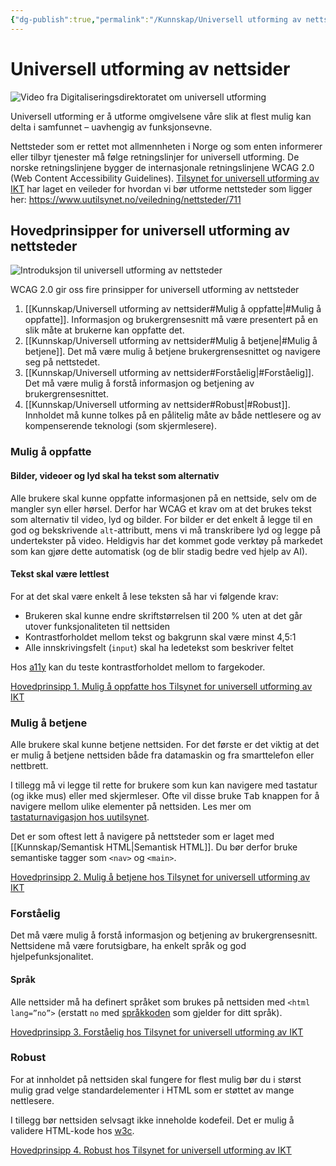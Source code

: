 ```yaml
---
{"dg-publish":true,"permalink":"/Kunnskap/Universell utforming av nettsider/","title":"Universell utforming av nettsider","tags":["it1","html"]}
---
```



# Universell utforming av nettsider

![Video fra Digitaliseringsdirektoratet om universell utforming](https://youtu.be/mZFpcHSDdvk)

Universell utforming er å utforme omgivelsene våre slik at flest mulig kan delta i samfunnet – uavhengig av funksjonsevne.

Nettsteder som er rettet mot allmennheten i Norge og som enten informerer eller tilbyr tjenester må følge retningslinjer for universell utforming. De norske retningslinjene bygger de internasjonale retningslinjene <abbr>WCAG</abbr> 2.0 (Web Content Accessibility Guidelines). [Tilsynet for universell utforming av IKT](https://www.uutilsynet.no/) har laget en veileder for hvordan vi bør utforme nettsteder som ligger her: <https://www.uutilsynet.no/veiledning/nettsteder/711>

## Hovedprinsipper for universell utforming av nettsteder
![Introduksjon til universell utforming av nettsteder](https://www.youtube.com/watch?v=KSLx3yPwGGY)

<abbr>WCAG</abbr> 2.0 gir oss fire prinsipper for universell utforming av nettsteder

1. [[Kunnskap/Universell utforming av nettsider#Mulig å oppfatte\|#Mulig å oppfatte]]. Informasjon og brukergrensesnitt må være presentert på en slik måte at brukerne kan oppfatte det.
2. [[Kunnskap/Universell utforming av nettsider#Mulig å betjene\|#Mulig å betjene]]. Det må være mulig å betjene brukergrensesnittet og navigere seg på nettstedet.
3. [[Kunnskap/Universell utforming av nettsider#Forståelig\|#Forståelig]]. Det må være mulig å forstå informasjon og betjening av brukergrensesnittet.
4. [[Kunnskap/Universell utforming av nettsider#Robust\|#Robust]]. Innholdet må kunne tolkes på en pålitelig måte av både nettlesere og av kompenserende teknologi (som skjermlesere).

### Mulig å oppfatte

#### Bilder, videoer og lyd skal ha tekst som alternativ
Alle brukere skal kunne oppfatte informasjonen på en nettside, selv om de mangler syn eller hørsel. Derfor har <abbr>WCAG</abbr> et krav om at det brukes tekst som alternativ til video, lyd og bilder. For bilder er det enkelt å legge til en god og bekskrivende `alt`-attributt, mens vi må transkribere lyd og legge på undertekster på video. Heldigvis har det kommet gode verktøy på markedet som kan gjøre dette automatisk (og de blir stadig bedre ved hjelp av AI).

#### Tekst skal være lettlest
For at det skal være enkelt å lese teksten så har vi følgende krav:
- Brukeren skal kunne endre skriftstørrelsen til 200 % uten at det går utover funksjonaliteten til nettsiden
- Kontrastforholdet mellom tekst og bakgrunn skal være minst 4,5:1
- Alle innskrivingsfelt (`input`) skal ha ledetekst som beskriver feltet

Hos [a11y](https://color.a11y.com/ContrastPair/) kan du teste kontrastforholdet mellom to fargekoder.

[Hovedprinsipp 1. Mulig å oppfatte hos Tilsynet for universell utforming av IKT](https://www.uutilsynet.no/wcag-standarden/1-mulig-oppfatte/714)

### Mulig å betjene
Alle brukere skal kunne betjene nettsiden. For det første er det viktig at det er mulig å betjene nettsiden både fra datamaskin og fra smarttelefon eller nettbrett.

I tillegg må vi legge til rette for brukere som kun kan navigere med tastatur (og ikke mus) eller med skjermleser. Ofte vil disse bruke <kbd>Tab</kbd> knappen for å navigere mellom ulike elementer på nettsiden. Les mer om [tastaturnavigasjon hos uutilsynet](https://www.uutilsynet.no/veiledning/tastaturnavigasjon/37).

Det er som oftest lett å navigere på nettsteder som er laget med [[Kunnskap/Semantisk HTML\|Semantisk HTML]]. Du bør derfor bruke semantiske tagger som `<nav>` og `<main>`.

[Hovedprinsipp 2. Mulig å betjene hos Tilsynet for universell utforming av IKT](https://www.uutilsynet.no/wcag-standarden/2-mulig-betjene/716)

### Forståelig
Det må være mulig å forstå informasjon og betjening av brukergrensesnitt. Nettsidene må være forutsigbare, ha enkelt språk og god hjelpefunksjonalitet.

#### Språk
Alle nettsider må ha definert språket som brukes på nettsiden med `<html lang=”no”>` (erstatt `no` med [språkkoden](https://www.loc.gov/standards/iso639-2/php/code_list.php) som gjelder for ditt språk).

[Hovedprinsipp 3. Forståelig hos Tilsynet for universell utforming av IKT](https://www.uutilsynet.no/wcag-standarden/3-forstaelig/717)

### Robust
For at innholdet på nettsiden skal fungere for flest mulig bør du i størst mulig grad velge standardelementer i HTML som er støttet av mange nettlesere. 

I tillegg bør nettsiden selvsagt ikke inneholde kodefeil. Det er mulig å validere HTML-kode hos [w3c](https://validator.w3.org/).

[Hovedprinsipp 4. Robust hos Tilsynet for universell utforming av IKT](https://www.uutilsynet.no/wcag-standarden/4-robust/718)
